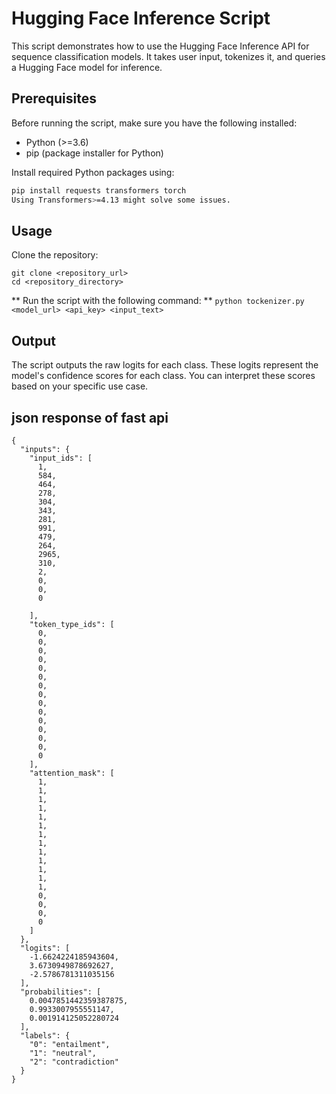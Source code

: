 # Hugging Face Inference Script

This script demonstrates how to use the Hugging Face Inference API for sequence classification models. It takes user input, tokenizes it, and queries a Hugging Face model for inference.

## Prerequisites

Before running the script, make sure you have the following installed:

- Python (>=3.6)
- pip (package installer for Python)

Install required Python packages using:

```bash
pip install requests transformers torch
Using Transformers>=4.13 might solve some issues.
```

## Usage
Clone the repository:

```
git clone <repository_url>
cd <repository_directory>
```

** Run the script with the following command: **
```python tockenizer.py <model_url> <api_key> <input_text>```

## Output
The script outputs the raw logits for each class. These logits represent the model's confidence scores for each class. You can interpret these scores based on your specific use case.

## json response of fast api
```
{
  "inputs": {
    "input_ids": [
      1,
      584,
      464,
      278,
      304,
      343,
      281,
      991,
      479,
      264,
      2965,
      310,
      2,
      0,
      0,
      0
   
    ],
    "token_type_ids": [
      0,
      0,
      0,
      0,
      0,
      0,
      0,
      0,
      0,
      0,
      0,
      0,
      0,
      0,
      0
    ],
    "attention_mask": [
      1,
      1,
      1,
      1,
      1,
      1,
      1,
      1,
      1,
      1,
      1,
      1,
      1,
      0,
      0,
      0,
      0
    ]
  },
  "logits": [
    -1.6624224185943604,
    3.6730949878692627,
    -2.5786781311035156
  ],
  "probabilities": [
    0.0047851442359387875,
    0.9933007955551147,
    0.001914125052280724
  ],
  "labels": {
    "0": "entailment",
    "1": "neutral",
    "2": "contradiction"
  }
}
```
